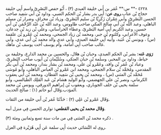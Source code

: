 ٤٢٢٨ -** س:** عُمَر بن أَبي خليفة العبدي (٣) ، أَبُو حفص البَصْرِيّ واسم أَبِي خليفة حجاج بْن عتاب.**روى عن:** أَبِي بدر بشار بْن الحكم الضبي، وداود بْن أَبي سَعِيد صاحب الحسن البَصْرِيّ، وأبي عِمْران زَكَرِيَّا بْن سليم البَصْرِيّ، وزياد بْن مخراق، وضرار بْن مسلم الباهلي، وعبد اللَّه بْن أَبي صالح المكي صاحب طاووس، وعبد الله بْن عَبْد الرَّحْمَنِ بْن أَبي حسين، وعبد الكريم أَبِي أمية البَصْرِيّ، وعطاء الخراساني، وعلي بْن زيد بْن جدعان، وعوف الأعرابي، وكلثوم بْن جبر، ومحمد بْن زياد الجمحي، ومحمد بْن عَمْرو بْن علقمة (س) ، ويونس بْن عُبَيد، وأبيه أَبِي خليفة العبدي، وأبي عدي والد محمد بْن أَبي عدي، وأبي غالب صاحب أَبِي أمامة، وأم يوسف أخت يوسف بْن ماهك.

**رَوَى عَنه:** بشر بْن الحكم العبدي، وحبان بْن هلال، والحسين بن محمد الذارع، وخليفة بن خياط، وداود بن المحبر، وسلمة بْن حبان العتكي، وسُلَيْمان بْن أيوب صاحب البَصْرِيّ، وعباد بْن عُمَر بْن واقد، وعَمْرو بْن علي، ومحمد بْن بشار بندار، ومحمد بْن أَبي بكر المقدمي، ومُحَمَّد بْن سلام الجمحي، ومحمد ابن عَمْرو بْن العباس الباهلي، وأبو مُوسَى مُحَمَّد بْن المثنى (س) ، ومحمد بْن يحيى بْن سَعِيد القطان، ومحمد بْن أَبي يعقوب الكرماني، ونصر بْن علي الجهضمي، وأَبُو الوليد هشام بْن عَبد المَلِك الطيالسي، وأبو سلمة يحيى بْن خلف الجوباري، ويعقوب بْن إبراهيم الدورقي، ويونس بْن محمد المؤدب.وَقَال أبو حاتم (١) : صالح الحديث.

وَقَال عَمْرو بْن عَلِي (٢) : حَدَّثَنَا عُمَر بْن أَبي خليفة من الثقات.

**وَقَال محمد بْن يحيى القطعي:** توارى الحسن فِي منزل أبيه.

ذكره محمد بْن المثنى فِي من مات سنة تسع وثمانين ومئة (٣) .

روى له النَّسَائي حديث أَبِي سلمة عَن أَبِي هُرَيْرة فِي العزل.